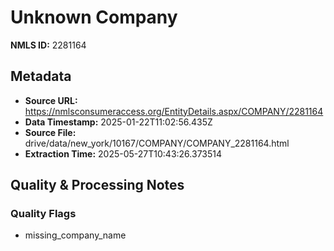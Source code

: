 # Unknown Company

**NMLS ID:** 2281164

## Metadata
- **Source URL:** https://nmlsconsumeraccess.org/EntityDetails.aspx/COMPANY/2281164
- **Data Timestamp:** 2025-01-22T11:02:56.435Z
- **Source File:** drive/data/new_york/10167/COMPANY/COMPANY_2281164.html
- **Extraction Time:** 2025-05-27T10:43:26.373514

## Quality & Processing Notes
### Quality Flags
- missing_company_name

